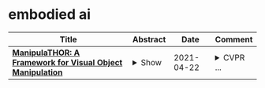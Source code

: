 # embodied ai

| **Title** | **Abstract** | **Date** | **Comment** |
| --- | --- | --- | --- |
| **[ManipulaTHOR: A Framework for Visual Object Manipulation](http://arxiv.org/abs/2104.11213v1)** | <details><summary>Show</summary><p>The domain of Embodied AI has recently witnessed substantial progress, particularly in navigating agents within their environments. These early successes have laid the building blocks for the community to tackle tasks that require agents to actively interact with objects in their environment. Object manipulation is an established research domain within the robotics community and poses several challenges including manipulator motion, grasping and long-horizon planning, particularly when dealing with oft-overlooked practical setups involving visually rich and complex scenes, manipulation using mobile agents (as opposed to tabletop manipulation), and generalization to unseen environments and objects. We propose a framework for object manipulation built upon the physics-enabled, visually rich AI2-THOR framework and present a new challenge to the Embodied AI community known as ArmPointNav. This task extends the popular point navigation task to object manipulation and offers new challenges including 3D obstacle avoidance, manipulating objects in the presence of occlusion, and multi-object manipulation that necessitates long term planning. Popular learning paradigms that are successful on PointNav challenges show promise, but leave a large room for improvement.</p></details> | 2021-04-22 | <details><summary>CVPR ...</summary><p>CVPR 2021 -- (Oral presentation)</p></details> |